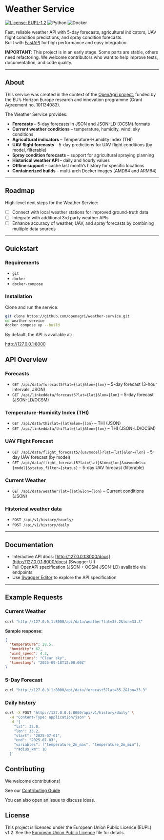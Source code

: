 # Weather Service

[![License: EUPL-1.2](https://img.shields.io/badge/License-EUPL%201.2-blue.svg)](./LICENSE)
![Python](https://img.shields.io/badge/python-3.12+-blue)
![Docker](https://img.shields.io/badge/docker-ready-brightgreen)

Fast, reliable weather API with 5-day forecasts, agricultural indicators, UAV flight condition predictions, and spray condition forecasts.  
Built with [FastAPI](https://fastapi.tiangolo.com/) for high performance and easy integration.

**IMPORTANT**: This project is in an early stage. Some parts are stable, others need refactoring. We welcome contributors who want to help improve tests, documentation, and code quality.

---

## About

This service was created in the context of the [OpenAgri project](https://horizon-openagri.eu/), funded by the EU’s Horizon Europe research and innovation programme (Grant Agreement no. 101134083).

The Weather Service provides:

- **Forecasts** – 5-day forecasts in JSON and JSON-LD (OCSM) formats  
- **Current weather conditions** – temperature, humidity, wind, sky conditions  
- **Agricultural indicators** – Temperature-Humidity Index (THI)  
- **UAV flight forecasts** – 5-day predictions for UAV flight conditions (by model, filterable)  
- **Spray condition forecasts** – support for agricultural spraying planning  
- **Historical weather API** – daily and hourly values  
- **Offline support** – cache last month’s history for specific locations  
- **Containerized builds** – multi-arch Docker images (AMD64 and ARM64)  

---

## Roadmap

High-level next steps for the Weather Service:

- [ ] Connect with local weather stations for improved ground-truth data  
- [ ] Integrate with additional 3rd party weather APIs  
- [ ] Enhance accuracy of weather, UAV, and spray forecasts by combining multiple data sources  

---

## Quickstart

### Requirements

- `git`
- `docker`
- `docker-compose`

### Installation

Clone and run the service:

```bash
git clone https://github.com/openagri/weather-service.git
cd weather-service
docker compose up --build
```

By default, the API is available at:

http://127.0.0.1:8000

## API Overview

### Forecasts

- `GET /api/data/forecast5?lat={lat}&lon={lon}` – 5-day forecast (3-hour intervals, JSON)  
- `GET /api/linkeddata/forecast5?lat={lat}&lon={lon}` – 5-day forecast (JSON-LD/OCSM)  

### Temperature-Humidity Index (THI)

- `GET /api/data/thi?lat={lat}&lon={lon}` – THI (JSON)  
- `GET /api/linkeddata/thi?lat={lat}&lon={lon}` – THI (JSON-LD/OCSM)  

### UAV Flight Forecast

- `GET /api/data/flight_forecast5/{uavmodel}?lat={lat}&lon={lon}` – 5-day UAV forecast (by model)  
- `GET /api/data/flight_forecast5?lat={lat}&lon={lon}&uavmodels={model}&status_filter={status}` – 5-day UAV forecast (filterable)  

### Current Weather

- `GET /api/data/weather?lat={lat}&lon={lon}` – Current conditions (JSON)

### Historical weather data

- `POST /api/v1/history/hourly/`
- `POST /api/v1/history/daily`

---

## Documentation

- Interactive API docs: [http://127.0.0.1:8000/docs](http://127.0.0.1:8000/docs) (Swagger UI)  
- Full OpenAPI specification (JSON + OCSM JSON-LD) available via endpoints  
- Use [Swagger Editor](https://editor.swagger.io/) to explore the API specification  

---

## Example Requests

### Current Weather

```bash
curl "http://127.0.0.1:8000/api/data/weather?lat=35.2&lon=33.3"
```
**Sample response:**

```json
{
  "temperature": 28.5,
  "humidity": 62,
  "wind_speed": 4.2,
  "conditions": "Clear sky",
  "timestamp": "2025-09-18T12:00:00Z"
}
```

### 5-Day Forecast

```bash
curl "http://127.0.0.1:8000/api/data/forecast5?lat=35.2&lon=33.3"
```

### Daily history
```bash
curl -X POST "http://127.0.0.1:8000/api/v1/history/daily" \
  -H "Content-Type: application/json" \
  -d '{
    "lat": 35.0,
    "lon": 33.2,
    "start": "2025-07-01",
    "end": "2025-07-03",
    "variables": ["temperature_2m_max", "temperature_2m_min"],
    "radius_km": 10
  }'
```

## Contributing

We welcome contributions!

See our [Contributing Guide](CONTRIBUTE.md)

You can also open an issue to discuss ideas.

## License

This project is licensed under the European Union Public Licence (EUPL) v1.2.
See the [European Union Public Licence](LICENSE) file for details.







